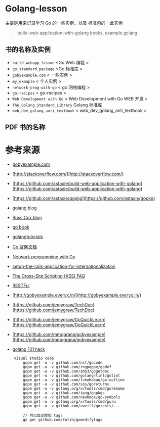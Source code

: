 # Golang-lesson

主要是用来记录学习 Go 的一些实例，以及 标准包的一此实例

> build-web-application-with-golang books, example golang

## 书的名称及实例

* `build_webapp_lesson` <Go Web 编程 >
* `go_standard_package` <Go 标准库 >
* `gobyexample.com` < 一些实例 >
* `my_exmaple` < 个人实例 >
* `network-prog-with-go` < go 网络编程 >
* `go-recipes` < go-recipes >
* `Web Development with Go` < Web Development with Go WEB 开发 >
* `The_Golang_Standard_Library` Golang 标准库
* `web_dev_golang_anti_textbook` < web_dev_golang_anti_textbook >

## PDF 书的名称

# 参考来源

* [gobyexample.com](http://gobyexample.com)
* [http://stackoverflow.com/](http://stackoverflow.com/)
* [https://github.com/astaxie/build-web-application-with-golang](https://github.com/astaxie/build-web-application-with-golang)
* [https://github.com/astaxie/gopkg](https://github.com/astaxie/gopkg)
* [golang blog](http://blog.golang.org)
* [Russ Cox blog](http://research.swtch.com/)
* [go book](http://go-book.appsp0t.com/)
* [golangtutorials](http://golangtutorials.blogspot.com)
* [Go 官网文档](http://golang.org/doc/)
* [Network programming with Go](http://jan.newmarch.name/go/)
* [setup-the-rails-application-for-internationalization](http://guides.rubyonrails.org/i18n.html#setup-the-rails-application-for-internationalization)
* [The Cross-Site Scripting (XSS) FAQ](http://www.cgisecurity.com/xss-faq.html)
* [RESTFul](http://www.ruanyifeng.com/blog/2011/09/restful.html)
* [http://gobyexample.everyx.in/](http://gobyexample.everyx.in/)
* [https://github.com/jemygraw/TechDoc](https://github.com/jemygraw/TechDoc)
* [https://github.com/jemygraw/GoQuickLearn](https://github.com/jemygraw/GoQuickLearn)
* [https://github.com/mmcgrana/gobyexample](https://github.com/mmcgrana/gobyexample)

* [golang 101 hack](https://nanxiao.gitbooks.io/golang-101-hacks/)

```
    visual studio code
        gopm get -u -v github.com/nsf/gocode
        gopm get -u -v github.com/rogpeppe/godef
        gopm get -u -v github.com/zmb3/gogetdoc
        gopm get -u -v github.com/golang/lint/golint
        gopm get -u -v github.com/lukehoban/go-outline
        gopm get -u -v github.com/sqs/goreturns
        gopm get -u -v golang.org/x/tools/cmd/gorename
        gopm get -u -v github.com/tpng/gopkgs
        gopm get -u -v github.com/newhook/go-symbols
        gopm get -u -v golang.org/x/tools/cmd/guru
        gopm get -u -v github.com/cweill/gotests/...

        // 可以自动增加 tags
        go get github.com/fatih/gomodifytags
```
